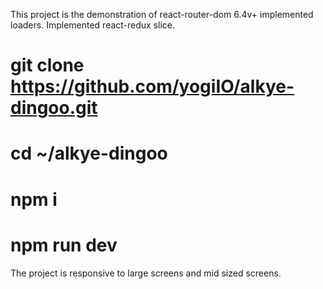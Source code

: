 This project is the demonstration of react-router-dom 6.4v+ implemented loaders. Implemented react-redux slice.

# git clone https://github.com/yogiIO/alkye-dingoo.git
# cd ~/alkye-dingoo
# npm i
# npm run dev


The project is responsive to large screens and mid sized screens.
